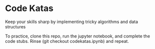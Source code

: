 # Code Katas
Keep your skills sharp by implementing tricky algorithms and data structures

To practice, clone this repo, run the jupyter notebook, and complete the code stubs. Rinse (git checkout codekatas.ipynb) and repeat.
